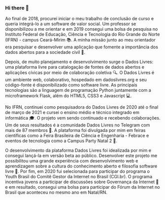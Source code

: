 ### Hi there 👋

Ao final de 2018, procurei iniciar o meu trabalho de conclusão de curso e queria integrá-lo a um software de valor social. Um professor se disponibilizou a me orientar e em 2019 consegui uma bolsa de pesquisa no Instituto Federal de Educação, Ciência e Tecnologia do Rio Grande do Norte (IFRN) - campus Ceará-Mirim :books:. A minha missão junto ao meu orientador era pesquisar e desenvolver uma aplicação que fomente a importância dos dados abertos para a sociedade civil :dart:.

Depois, de muito planejamento e desenvolvimento surge o Dados Livres: uma plataforma livre para catalogação de fontes de dados abertos e aplicações cívicas por meio de colaboração coletiva :mag:. O Dados Livres é um ambiente web, colaborativo, hospedado em dadoslivres.org e seu código-fonte é disponibilizado como software livre. As principais tecnologias são a linguagem de programação Python juntamente com a microframework Flask, além do HTML5, CSS3 e Javascript :computer:.

No IFRN, continuei como pesquisadora do Dados Livres de 2020 até o final de março de 2021 e cursei o ensino médio e técnico integrado em informática 
:mortar_board:. O projeto vem sendo continuado e recebendo colaborações. Um de seus resultados é a comunidade Dados Livres no Telegram com mais de 87 membros :speech_balloon:. A plataforma foi divulgada por mim em feiras científicas como a Feira Brasileira de Ciência e Engenharia - Febrace e eventos de tecnologia como a Campus Party Natal 2 :busts_in_silhouette:.

O desenvolvimento da plataforma Dados Livres foi idealizada por mim e consegui lançá-la em versão beta ao público. Desenvolver este projeto me possibilitou uma grande experiência com desenvolvimento web e aprendizagem sobre a cultura do conhecimento aberto e filosofia software livre :pushpin:. Por fim, em 2020 fui selecionada para participar do programa o Youth Brasil do Comitê Gestor da Internet no Brasil (CGI.br). O programa incentiva jovens a participar de discussões sobre Governança da Internet :notebook: e em resultado, consegui uma bolsa para participar do Fórum da Internet no Brasil que aconteceu no mesmo ano em Natal/RN.
